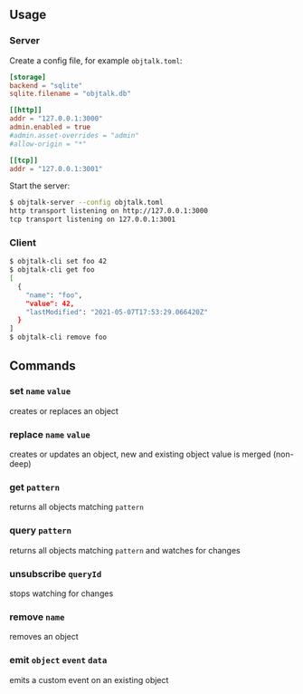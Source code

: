 ## Usage

### Server

Create a config file, for example `objtalk.toml`:

```toml
[storage]
backend = "sqlite"
sqlite.filename = "objtalk.db"

[[http]]
addr = "127.0.0.1:3000"
admin.enabled = true
#admin.asset-overrides = "admin"
#allow-origin = "*"

[[tcp]]
addr = "127.0.0.1:3001"
```

Start the server:

```sh
$ objtalk-server --config objtalk.toml
http transport listening on http://127.0.0.1:3000
tcp transport listening on 127.0.0.1:3001
```

### Client

```sh
$ objtalk-cli set foo 42
$ objtalk-cli get foo
[
  {
    "name": "foo",
    "value": 42,
    "lastModified": "2021-05-07T17:53:29.066420Z"
  }
]
$ objtalk-cli remove foo
```

## Commands

### set `name` `value`

creates or replaces an object

### replace `name` `value`

creates or updates an object, new and existing object value is merged (non-deep)

### get `pattern`

returns all objects matching `pattern`

### query `pattern`

returns all objects matching `pattern` and watches for changes

### unsubscribe `queryId`

stops watching for changes

### remove `name`

removes an object

### emit `object` `event` `data`

emits a custom event on an existing object
